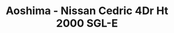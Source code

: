 ---
layout: product
title: "Aoshima - Nissan Cedric 4Dr Ht 2000 SGL-E"
price: "TBA" 
desc: "N/A"
img_path: "/assets/img/AO42670.jpg"
brand: "N/A"
available: false
special_offer: false
new: false
soon: false
cat: "010000"
subcat: "013700"
subsubcat: "0N/A"
sifra: "AO42670"
popular: true
---